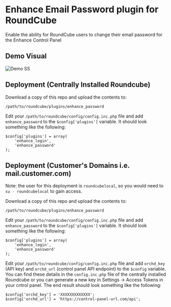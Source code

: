 # Enhance Email Password plugin for RoundCube

Enable the ability for RoundCube users to change their email password for the Enhance Control Panel


## Demo Visual
![Demo SS](https://i.ibb.co/Pr3VbJV/Screenshot-2023-11-29-at-9-09-47-AM.png)

## Deployment (Centrally Installed Roundcube)

Download a copy of this repo and upload the contents to:
```
/path/to/roundcube/plugins/enhance_password
```

Edit your `/path/to/roundcube/config/config.inc.php` file and add `enhance_password` to the `$config['plugins']` variable. It should look something like the following: 

```
$config['plugins'] = array(
    'enhance_login',
    'enhance_password'
);
```

## Deployment (Customer's Domains i.e. mail.customer.com)

Note: the user for this deployment is `roundcubelocal`, so you would need to `su - roundcubelocal` to gain access.

Download a copy of this repo and upload the contents to:
```
/path/to/roundcube/plugins/enhance_password
```

Edit your `/path/to/roundcube/config/config.inc.php` file and add `enhance_password` to the `$config['plugins']` variable. It should look something like the following: 

```
$config['plugins'] = array(
    'enhance_login',
    'enhance_password'
);
```

Edit your `/path/to/roundcube/config/config.inc.php` file and add `orchd_key` (API key) and `orchd_url` (control panel API endpoint) to the `$config` variable. You can find these details in the `config.inc.php` file of the centrally installed Roundcube or you can generate a new key in Settings -> Access Tokens in your cntrol panel. The end result should look something like the following: 

```
$config['orchd_key'] = 'XXXXXXXXXXXXX';
$config['orchd_url'] = 'https://control-panel-url.com/api';
```
